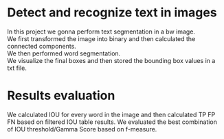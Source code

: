 # Detect and recognize text in images
In this project we gonna perform text segmentation in a bw image.
<br> We first transformed the image into binary and then calculated the connected components.
<br> We then performed word segmentation.
<br> We visualize the final boxes and then stored the bounding box values in a txt file.
# Results evaluation
We calculated IOU for every word in the image and then calculated TP FP FN based on filtered IOU table results.
We evaluated the best combination of IOU threshold/Gamma Score based on f-measure.
